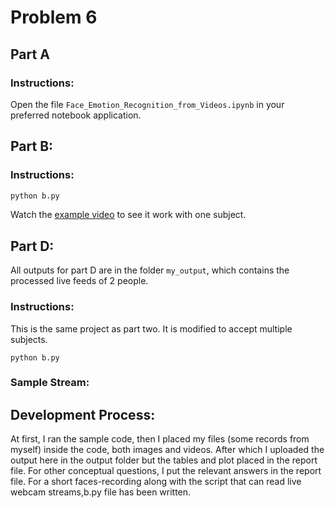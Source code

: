 # Problem 6

## Part A
### Instructions:
Open the file `Face_Emotion_Recognition_from_Videos.ipynb` in  your preferred notebook application.

## Part B:
### Instructions:
```py
python b.py
```
Watch the [example video](https://youtu.be/CKdoJ6MOMag) to see it work with one subject.

## Part D:
All outputs for part D are in the folder `my_output`, which contains the processed live feeds of 2 people.
### Instructions:
This is the same project as part two. It is modified to accept multiple subjects.
```
python b.py
```

### Sample Stream:


## Development Process:

At first, I ran the sample code, then I placed my files (some records from myself) inside the code, both images and videos. After which I uploaded the output here in the output folder but the tables and plot placed in the report file. For other conceptual questions, I put the relevant answers in the report file.
For a short faces-recording along with the script that can read live webcam streams,b.py file has been written.
